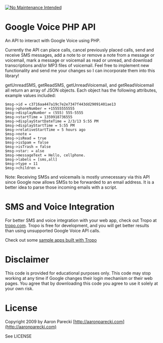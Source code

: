 [![No Maintenance Intended](http://unmaintained.tech/badge.svg)](http://unmaintained.tech/)

Google Voice PHP API
====================

An API to interact with Google Voice using PHP.

Currently the API can place calls, cancel previously placed calls, send and
receive SMS messages, add a note to or remove a note from a message or voicemail,
mark a message or voicemail as read or unread, and download transcriptions and/or
MP3 files of voicemail. Feel free to implement new functionality and send me your
changes so I can incorporate them into this library!

getUnreadSMS, getReadSMS, getUnreadVoicemail, and getReadVoicemail all return
an array of JSON objects. Each object has the following attributes, example
values included:

	$msg->id = c3716aa447a19c7e2e7347f443dd29091401ae13
	$msg->phoneNumber = +15555555555
	$msg->displayNumber = (555) 555-5555
	$msg->startTime = 1359918736555
	$msg->displayStartDateTime = 2/3/13 5:55 PM
	$msg->displayStartTime = 5:55 PM
	$msg->relativeStartTime = 5 hours ago
	$msg->note = 
	$msg->isRead = true
	$msg->isSpam = false
	$msg->isTrash = false
	$msg->star: = alse
	$msg->messageText = Hello, cellphone.
	$msg->labels = [sms,all]
	$msg->type = 11
	$msg->children = 

Note: Receiving SMSs and voicemails is mostly unnecessary via this API since
Google now allows SMSs to be forwarded to an email address. It is  a better
idea to parse those incoming emails with a script.

SMS and Voice Integration
=========================

For better SMS and voice integration with your web app, check out Tropo
at [tropo.com](http://tropo.com). Tropo is free for development, and you will
get better results than using unsupported Google Voice API calls. 

Check out some [sample apps built with Tropo](https://www.tropo.com/docs/scripting/tutorials.htm)

Disclaimer
==========

This code is provided for educational purposes only. This code may stop
working at any time if Google changes their login mechanism or their web
pages. You agree that by downloading this code you agree to use it solely
at your own risk.

License
=======

Copyright 2009 by Aaron Parecki
[http://aaronparecki.com](http://aaronparecki.com)

See LICENSE

